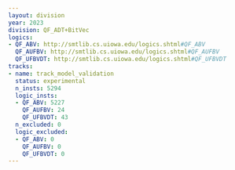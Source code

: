 ```yaml
---
layout: division
year: 2023
division: QF_ADT+BitVec
logics: 
- QF_ABV: http://smtlib.cs.uiowa.edu/logics.shtml#QF_ABV
  QF_AUFBV: http://smtlib.cs.uiowa.edu/logics.shtml#QF_AUFBV
  QF_UFBVDT: http://smtlib.cs.uiowa.edu/logics.shtml#QF_UFBVDT
tracks:
- name: track_model_validation
  status: experimental
  n_insts: 5294
  logic_insts:
  - QF_ABV: 5227
    QF_AUFBV: 24
    QF_UFBVDT: 43
  n_excluded: 0
  logic_excluded:
  - QF_ABV: 0
    QF_AUFBV: 0
    QF_UFBVDT: 0
---
```


